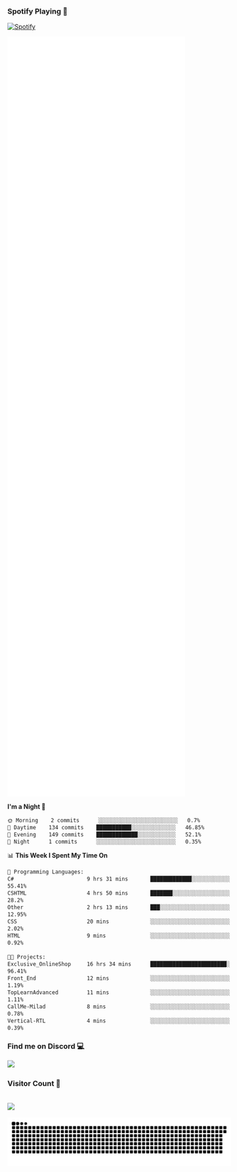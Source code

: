 ### Spotify Playing 🎵
[![Spotify](https://spotify-livestats-callme-milad.vercel.app/api/spotify)](https://open.spotify.com/user/314mrt6dxn5cqoxklh3thbwlr6by)

<img align="center" src="/github-metrics.svg" alt="Metrics" width="400">

<!--START_SECTION:waka-->
**I'm a Night 🦉** 

```text
🌞 Morning    2 commits      ░░░░░░░░░░░░░░░░░░░░░░░░░   0.7% 
🌆 Daytime    134 commits    ███████████░░░░░░░░░░░░░░   46.85% 
🌃 Evening    149 commits    █████████████░░░░░░░░░░░░   52.1% 
🌙 Night      1 commits      ░░░░░░░░░░░░░░░░░░░░░░░░░   0.35%

```


📊 **This Week I Spent My Time On** 

```text
💬 Programming Languages: 
C#                       9 hrs 31 mins       █████████████░░░░░░░░░░░░   55.41% 
CSHTML                   4 hrs 50 mins       ███████░░░░░░░░░░░░░░░░░░   28.2% 
Other                    2 hrs 13 mins       ███░░░░░░░░░░░░░░░░░░░░░░   12.95% 
CSS                      20 mins             ░░░░░░░░░░░░░░░░░░░░░░░░░   2.02% 
HTML                     9 mins              ░░░░░░░░░░░░░░░░░░░░░░░░░   0.92%

🐱‍💻 Projects: 
Exclusive_OnlineShop     16 hrs 34 mins      ████████████████████████░   96.41% 
Front_End                12 mins             ░░░░░░░░░░░░░░░░░░░░░░░░░   1.19% 
TopLearnAdvanced         11 mins             ░░░░░░░░░░░░░░░░░░░░░░░░░   1.11% 
CallMe-Milad             8 mins              ░░░░░░░░░░░░░░░░░░░░░░░░░   0.78% 
Vertical-RTL             4 mins              ░░░░░░░░░░░░░░░░░░░░░░░░░   0.39%

```


<!--END_SECTION:waka-->

### Find me on Discord 💻
<a href="https://discord.gg/pQVcABAxAy" rel="nofollow"> 
  <img src="https://discord.c99.nl/widget/theme-2/977957889358573609.png" data-canonical-src="https://discord.c99.nl/widget/theme-2/977957889358573609.png" style="max-width: 100%;"></a>

### Visitor Count 🔢
<p align="left"> 
  <br>
  <img src="https://profile-counter.glitch.me/callme-devil/count.svg" />
</p>

<img src="https://github.com/callme-devil/callme-devil/blob/output/github-contribution-grid-snake.svg" alt="snake" style="max-width: 100%;">
